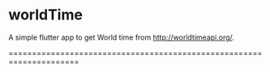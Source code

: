 # worldTime

A simple flutter app to get World time from http://worldtimeapi.org/.

=====================================================================

